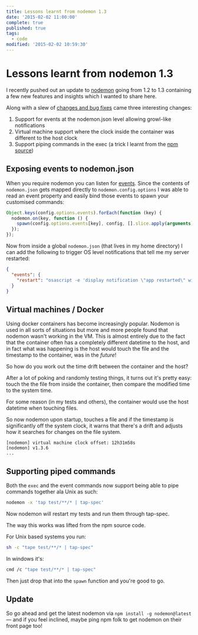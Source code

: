 ```yaml
---
title: Lessons learnt from nodemon 1.3
date: '2015-02-02 11:00:00'
complete: true
published: true
tags:
  - code
modified: '2015-02-02 10:59:30'
---
```

# Lessons learnt from nodemon 1.3

I recently pushed out an update to [nodemon](https://www.npmjs.org/nodemon) going from 1.2 to 1.3 containing a few new features and insights which I wanted to share here.

<!--more-->

Along with a slew of [changes and bug fixes](https://github.com/remy/nodemon/compare/v1.2.1...v1.3.6) came three interesting changes:

1. Support for events at the nodemon.json level allowing growl-like notifications
2. Virtual machine support where the clock inside the container was different to the host clock
3. Support piping commands in the exec (a trick I learnt from the [npm source](https://github.com/npm/npm/))

## Exposing events to nodemon.json

When you require nodemon you can listen for [events](https://github.com/remy/nodemon/wiki/Events#states). Since the contents of `nodemon.json` gets mapped directly to `nodemon.config.options` I was able to read an event property and easily bind those events to spawn your customised commands:

```js
Object.keys(config.options.events).forEach(function (key) {
  nodemon.on(key, function () {
    spawn(config.options.events[key], config, [].slice.apply(arguments));
  });
});
```

Now from inside a global `nodemon.json` (that lives in my home directory) I can add the following to trigger OS level notifications that tell me my server restarted:

```json
{
  "events": {
    "restart": "osascript -e 'display notification \"app restarted\" with title \"nodemon\"'"
  }
}
```

## Virtual machines / Docker

Using docker containers has become increasingly popular. Nodemon is used in all sorts of situations but more and more people found that nodemon wasn't working in the VM. This is almost entirely due to the fact that the container often has a completely different datetime to the host, and in fact what was happening is the host would touch the file and the timestamp to the container, was in the *future*!

So how do you work out the time drift between the container and the host?

After a lot of poking and randomly testing things, it turns out it's pretty easy: touch the the file from inside the container, then compare the modified time to the system time.

For some reason (in my tests and others), the container would use the host datetime when touching files.

So now nodemon upon startup, touches a file and if the timestamp is significantly off the system clock, it warns that there's a drift and adjusts how it searches for changes on the file system.

```text
[nodemon] virtual machine clock offset: 12h31m58s
[nodemon] v1.3.6
...
```

## Supporting piped commands

Both the `exec` and the event commands now support being able to pipe commands together ala Unix as such:

```bash
nodemon -x 'tap test/**/* | tap-spec'
```

Now nodemon will restart my tests and run them through tap-spec.

The  way this works was lifted from the npm source code.

For Unix based systems you run:

```bash
sh -c "tape test/**/* | tap-spec"
```

In windows it's:

```bash
cmd /c "tape test/**/* | tap-spec"
```

Then just drop that into the `spawn` function and you're good to go.

## Update

So go ahead and get the latest nodemon via `npm install -g nodemon@latest` — and if you feel inclined, maybe ping npm folk to get nodemon on their front page too!
